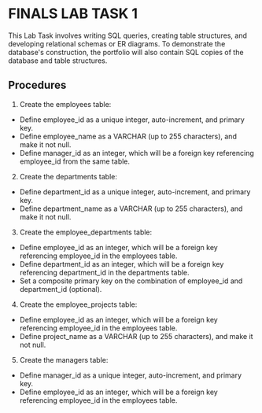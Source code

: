 # FINALS LAB TASK 1
This Lab Task involves writing SQL queries, creating table structures, and developing relational schemas or ER diagrams.  To demonstrate the database's construction, the portfolio will also contain SQL copies of the database and table structures.

## Procedures

1. Create the employees table:
- Define employee_id as a unique integer, auto-increment, and primary key.
- Define employee_name as a VARCHAR (up to 255 characters), and make it not null.
- Define manager_id as an integer, which will be a foreign key referencing employee_id from the same table.

2. Create the departments table:
- Define department_id as a unique integer, auto-increment, and primary key.
- Define department_name as a VARCHAR (up to 255 characters), and make it not null.

3. Create the employee_departments table:
- Define employee_id as an integer, which will be a foreign key referencing employee_id in the employees table.
- Define department_id as an integer, which will be a foreign key referencing department_id in the departments table.
- Set a composite primary key on the combination of employee_id and department_id (optional).

4. Create the employee_projects table:
- Define employee_id as an integer, which will be a foreign key referencing employee_id in the employees table.
- Define project_name as a VARCHAR (up to 255 characters), and make it not null.

5. Create the managers table:
- Define manager_id as a unique integer, auto-increment, and primary key.
- Define employee_id as an integer, which will be a foreign key referencing employee_id in the employees table.
